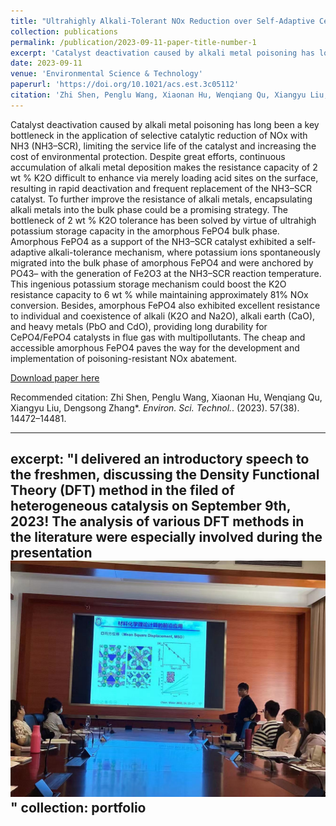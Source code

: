 ```yaml
---
title: "Ultrahighly Alkali-Tolerant NOx Reduction over Self-Adaptive CePO4/FePO4 Catalysts"
collection: publications
permalink: /publication/2023-09-11-paper-title-number-1
excerpt: 'Catalyst deactivation caused by alkali metal poisoning has long been a key bottleneck in the application of selective catalytic reduction of NOx with NH3 (NH3–SCR), limiting the service life of the catalyst and increasing the cost of environmental protection. Despite great efforts, continuous accumulation of alkali metal deposition makes the resistance capacity of 2 wt % K2O difficult to enhance via merely loading acid sites on the surface, resulting in rapid deactivation and frequent replacement of the NH3–SCR catalyst. To further improve the resistance of alkali metals, encapsulating alkali metals into the bulk phase could be a promising strategy. The bottleneck of 2 wt % K2O tolerance has been solved by virtue of ultrahigh potassium storage capacity in the amorphous FePO4 bulk phase. Amorphous FePO4 as a support of the NH3–SCR catalyst exhibited a self-adaptive alkali-tolerance mechanism, where potassium ions spontaneously migrated into the bulk phase of amorphous FePO4 and were anchored by PO43– with the generation of Fe2O3 at the NH3–SCR reaction temperature. This ingenious potassium storage mechanism could boost the K2O resistance capacity to 6 wt % while maintaining approximately 81% NOx conversion. Besides, amorphous FePO4 also exhibited excellent resistance to individual and coexistence of alkali (K2O and Na2O), alkali earth (CaO), and heavy metals (PbO and CdO), providing long durability for CePO4/FePO4 catalysts in flue gas with multipollutants. The cheap and accessible amorphous FePO4 paves the way for the development and implementation of poisoning-resistant NOx abatement.'
date: 2023-09-11
venue: 'Environmental Science & Technology'
paperurl: 'https://doi.org/10.1021/acs.est.3c05112'
citation: 'Zhi Shen, Penglu Wang, Xiaonan Hu, Wenqiang Qu, Xiangyu Liu, Dengsong Zhang*. <i>Environ. Sci. Technol.</i>. (2023). 57(38). 14472–14481.'
---
```


Catalyst deactivation caused by alkali metal poisoning has long been a key bottleneck in the application of selective catalytic reduction of NOx with NH3 (NH3–SCR), limiting the service life of the catalyst and increasing the cost of environmental protection. Despite great efforts, continuous accumulation of alkali metal deposition makes the resistance capacity of 2 wt % K2O difficult to enhance via merely loading acid sites on the surface, resulting in rapid deactivation and frequent replacement of the NH3–SCR catalyst. To further improve the resistance of alkali metals, encapsulating alkali metals into the bulk phase could be a promising strategy. The bottleneck of 2 wt % K2O tolerance has been solved by virtue of ultrahigh potassium storage capacity in the amorphous FePO4 bulk phase. Amorphous FePO4 as a support of the NH3–SCR catalyst exhibited a self-adaptive alkali-tolerance mechanism, where potassium ions spontaneously migrated into the bulk phase of amorphous FePO4 and were anchored by PO43– with the generation of Fe2O3 at the NH3–SCR reaction temperature. This ingenious potassium storage mechanism could boost the K2O resistance capacity to 6 wt % while maintaining approximately 81% NOx conversion. Besides, amorphous FePO4 also exhibited excellent resistance to individual and coexistence of alkali (K2O and Na2O), alkali earth (CaO), and heavy metals (PbO and CdO), providing long durability for CePO4/FePO4 catalysts in flue gas with multipollutants. The cheap and accessible amorphous FePO4 paves the way for the development and implementation of poisoning-resistant NOx abatement.

[Download paper here](http://academicpages.github.io/files/paper1.pdf)

Recommended citation: Zhi Shen, Penglu Wang, Xiaonan Hu, Wenqiang Qu, Xiangyu Liu, Dengsong Zhang*. <i>Environ. Sci. Technol.</i>. (2023). 57(38). 14472–14481.

---
excerpt: "I delivered an introductory speech to the freshmen, discussing  the Density Functional Theory (DFT) method in the filed of heterogeneous catalysis on September 9th, 2023! The analysis of various DFT methods in the literature were especially involved during the presentation<br/><img src='/images/0909.jpg'>"
collection: portfolio
---


